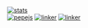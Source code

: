[![stats](https://github-readme-stats.vercel.app/api?username=eru123&show_icons=true&theme=tokyonight&hide=issues)](https://github.com/eru123)
<br />
[![pepejs](https://img.shields.io/badge/npm%20-Pepe%20JS-red.svg?logo=npm&style=flat)](https://github.com/eru123/pepejs)
[![linker](https://img.shields.io/badge/composer%20-Linker%20Framework-blue.svg?logo=composer&style=flat)](https://github.com/eru123/linker)
[![linker](https://img.shields.io/badge/composer%20-NoEngine-blue.svg?logo=composer&style=flat)](https://github.com/eru123/NoEngine)

